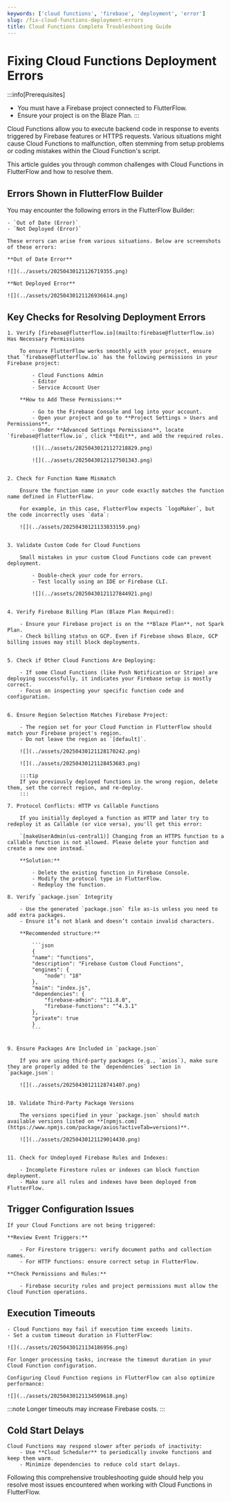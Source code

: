 ```yaml
---
keywords: ['cloud functions', 'firebase', 'deployment', 'error']
slug: /fix-cloud-functions-deployment-errors
title: Cloud Functions Complete Troubleshooting Guide
---
```


# Fixing Cloud Functions Deployment Errors

:::info[Prerequisites]
- You must have a Firebase project connected to FlutterFlow.
- Ensure your project is on the Blaze Plan.
::: 

Cloud Functions allow you to execute backend code in response to events triggered by Firebase features or HTTPS requests. Various situations might cause Cloud Functions to malfunction, often stemming from setup problems or coding mistakes within the Cloud Function's script.

This article guides you through common challenges with Cloud Functions in FlutterFlow and how to resolve them.

## Errors Shown in FlutterFlow Builder

You may encounter the following errors in the FlutterFlow Builder:

    - `Out of Date (Error)`
    - `Not Deployed (Error)`

    These errors can arise from various situations. Below are screenshots of these errors:

    **Out of Date Error**

    ![](../assets/20250430121126719355.png)

    **Not Deployed Error**

    ![](../assets/20250430121126936614.png)


## Key Checks for Resolving Deployment Errors

    1. Verify [firebase@flutterflow.io](mailto:firebase@flutterflow.io) Has Necessary Permissions

        To ensure FlutterFlow works smoothly with your project, ensure that `firebase@flutterflow.io` has the following permissions in your Firebase project:

            - Cloud Functions Admin
            - Editor
            - Service Account User

        **How to Add These Permissions:**

            - Go to the Firebase Console and log into your account.
            - Open your project and go to **Project Settings > Users and Permissions**.
            - Under **Advanced Settings Permissions**, locate `firebase@flutterflow.io`, click **Edit**, and add the required roles.

            ![](../assets/20250430121127218829.png)

            ![](../assets/20250430121127501343.png)


    2. Check for Function Name Mismatch

        Ensure the function name in your code exactly matches the function name defined in FlutterFlow.

        For example, in this case, FlutterFlow expects `logoMaker`, but the code incorrectly uses `data`:

        ![](../assets/20250430121133833159.png)


    3. Validate Custom Code for Cloud Functions

        Small mistakes in your custom Cloud Functions code can prevent deployment.

            - Double-check your code for errors.
            - Test locally using an IDE or Firebase CLI.

            ![](../assets/20250430121127844921.png)


    4. Verify Firebase Billing Plan (Blaze Plan Required):

        - Ensure your Firebase project is on the **Blaze Plan**, not Spark Plan.
        - Check billing status on GCP. Even if Firebase shows Blaze, GCP billing issues may still block deployments.


    5. Check if Other Cloud Functions Are Deploying: 

        - If some Cloud Functions (like Push Notification or Stripe) are deploying successfully, it indicates your Firebase setup is mostly correct.
        - Focus on inspecting your specific function code and configuration.


    6. Ensure Region Selection Matches Firebase Project:

        - The region set for your Cloud Function in FlutterFlow should match your Firebase project's region.
        - Do not leave the region as `[default]`.

        ![](../assets/20250430121128170242.png)

        ![](../assets/20250430121128453683.png)

        :::tip
        If you previously deployed functions in the wrong region, delete them, set the correct region, and re-deploy.
        :::

    7. Protocol Conflicts: HTTP vs Callable Functions

        If you initially deployed a function as HTTP and later try to redeploy it as Callable (or vice versa), you'll get this error:

        `[makeUserAdmin(us-central1)] Changing from an HTTPS function to a callable function is not allowed. Please delete your function and create a new one instead.`

        **Solution:**

            - Delete the existing function in Firebase Console.
            - Modify the protocol type in FlutterFlow.
            - Redeploy the function.

    8. Verify `package.json` Integrity

        - Use the generated `package.json` file as-is unless you need to add extra packages.
        - Ensure it’s not blank and doesn’t contain invalid characters.

        **Recommended structure:**

            ```json
            {
            "name": "functions",
            "description": "Firebase Custom Cloud Functions",
            "engines": {
                "node": "18"
            },
            "main": "index.js",
            "dependencies": {
                "firebase-admin": "^11.8.0",
                "firebase-functions": "^4.3.1"
            },
            "private": true
            }
            ```


    9. Ensure Packages Are Included in `package.json`

        If you are using third-party packages (e.g., `axios`), make sure they are properly added to the `dependencies` section in `package.json`:

        ![](../assets/20250430121128741407.png)


    10. Validate Third-Party Package Versions

        The versions specified in your `package.json` should match available versions listed on **[npmjs.com](https://www.npmjs.com/package/axios?activeTab=versions)**.

        ![](../assets/20250430121129014430.png)


    11. Check for Undeployed Firebase Rules and Indexes:

        - Incomplete Firestore rules or indexes can block function deployment.
        - Make sure all rules and indexes have been deployed from FlutterFlow.


## Trigger Configuration Issues

    If your Cloud Functions are not being triggered:

    **Review Event Triggers:**

        - For Firestore triggers: verify document paths and collection names.
        - For HTTP functions: ensure correct setup in FlutterFlow.

    **Check Permissions and Rules:**

        - Firebase security rules and project permissions must allow the Cloud Function operations.

## Execution Timeouts

    - Cloud Functions may fail if execution time exceeds limits.
    - Set a custom timeout duration in FlutterFlow:

    ![](../assets/20250430121134186956.png)

    For longer processing tasks, increase the timeout duration in your Cloud Function configuration.

    Configuring Cloud Function regions in FlutterFlow can also optimize performance:

    ![](../assets/20250430121134509618.png)

:::note
Longer timeouts may increase Firebase costs.
:::

## Cold Start Delays

    Cloud Functions may respond slower after periods of inactivity:
        - Use **Cloud Scheduler** to periodically invoke functions and keep them warm.
        - Minimize dependencies to reduce cold start delays.

Following this comprehensive troubleshooting guide should help you resolve most issues encountered when working with Cloud Functions in FlutterFlow.
